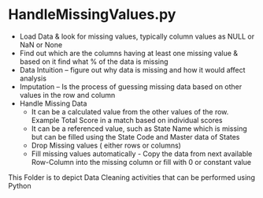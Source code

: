 # HandleMissingValues.py
- Load Data & look for missing values, typically column values as NULL or NaN or None
- Find out which are the columns having at least one missing value & based on it find what % of the data is missing
- Data Intuition – figure out why data is missing and how it would affect analysis
- Imputation – Is the process of guessing missing data based on other values in the row and column
- Handle Missing Data
    - It can be a calculated value from the other values of the row. Example Total Score in a match based on individual scores
    - It can be a referenced value, such as State Name which is missing but can be filled using the State Code and Master data of States
    - Drop Missing values ( either rows or columns)
    - Fill missing values automatically - Copy the data from next available Row-Column into the missing column or fill with 0 or constant value


This Folder is to depict Data Cleaning activities that can be performed using Python